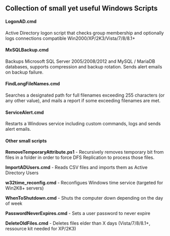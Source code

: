 ## Collection of small yet useful Windows Scripts

#### LogonAD.cmd
Active Directory logon script that checks group membership and optionally logs connections compatible Win2000/XP/2K3/Vista/7/8/8.1+

#### MxSQLBackup.cmd
Backups Microsoft SQL Server 2005/2008/2012 and MySQL / MariaDB databases, supports compression and backup rotation. Sends alert emails on backup failure.

#### FindLongFileNames.cmd
Searches a designated path for full filenames exceeding 255 characters (or any other value), and mails a report if some exceeding filenames are met.

#### ServiceAlert.cmd
Restarts a Windows service including custom commands, logs and sends alert emails.

#### Other small scripts

**RemoveTemporaryAttribute.ps1** - Recursively removes temporary bit from files in a folder in order to force DFS Replication to process those files.

**ImportADUsers.cmd** - Reads CSV files and imports them as Active Directory Users

**w32time_reconfig.cmd** - Reconfigues Windows time service (targeted for Win2K8+ servers)

**WhenToShutdown.cmd** - Shuts the computer down depending on the day of week

**PasswordNeverExpires.cmd** - Sets a user password to never expire

**DeleteOldFiles.cmd** - Deletes files elder than X days (Vista/7/8/8.1+, ressource kit needed for XP/2K3)

